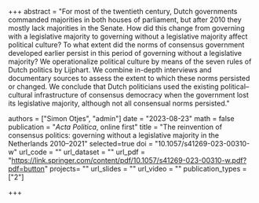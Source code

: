 +++
abstract = "For most of the twentieth century, Dutch governments commanded majorities in both houses of parliament, but after 2010 they mostly lack majorities in the Senate. How did this change from governing with a legislative majority to governing without a legislative majority affect political culture? To what extent did the norms of consensus government developed earlier persist in this period of governing without a legislative majority? We operationalize political culture by means of the seven rules of Dutch politics by Lijphart. We combine in-depth interviews and documentary sources to assess the extent to which these norms persisted or changed. We conclude that Dutch politicians used the existing political–cultural infrastructure of consensus democracy when the government lost its legislative majority, although not all consensual norms persisted."

authors = ["Simon Otjes", "admin"]
date = "2023-08-23"
math = false
publication = "*Acta Politica*, online first"
title = "The reinvention of consensus politics: governing without a legislative majority in the Netherlands 2010–2021"
selected=true
doi = "10.1057/s41269-023-00310-w"
url_code = ""
url_dataset = ""
url_pdf = "https://link.springer.com/content/pdf/10.1057/s41269-023-00310-w.pdf?pdf=button"
projects= ""
url_slides = ""
url_video = ""
publication_types = ["2"]

+++
